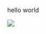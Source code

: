 hello world

![](https://64.media.tumblr.com/e52f6478300bc8892e0e21c892933eb4/ceb6c03b216110f1-7d/s400x600/628d579b1afadd7d039860aeeff47d2963c9989f.gif)
